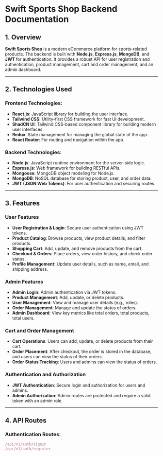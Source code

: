# **Swift Sports Shop Backend Documentation**

## **1. Overview**

**Swift Sports Shop** is a modern eCommerce platform for sports-related products. The backend is built with **Node.js**, **Express.js**, **MongoDB**, and **JWT** for authentication. It provides a robust API for user registration and authentication, product management, cart and order management, and an admin dashboard.

---

## **2. Technologies Used**

### **Frontend Technologies:**

-  **React.js**: JavaScript library for building the user interface.
-  **Tailwind CSS**: Utility-first CSS framework for fast UI development.
-  **ShadCN UI**: Tailwind CSS-based component library for building modern user interfaces.
-  **Redux**: State management for managing the global state of the app.
-  **React Router**: For routing and navigation within the app.

### **Backend Technologies:**

-  **Node.js**: JavaScript runtime environment for the server-side logic.
-  **Express.js**: Web framework for building RESTful APIs.
-  **Mongoose**: MongoDB object modeling for Node.js.
-  **MongoDB**: NoSQL database for storing product, user, and order data.
-  **JWT (JSON Web Tokens)**: For user authentication and securing routes.

---

## **3. Features**

### **User Features**

-  **User Registration & Login**: Secure user authentication using JWT tokens.
-  **Product Catalog**: Browse products, view product details, and filter products.
-  **Shopping Cart**: Add, update, and remove products from the cart.
-  **Checkout & Orders**: Place orders, view order history, and check order status.
-  **Profile Management**: Update user details, such as name, email, and shipping address.

### **Admin Features**

-  **Admin Login**: Admin authentication via JWT tokens.
-  **Product Management**: Add, update, or delete products.
-  **User Management**: View and manage user details (e.g., roles).
-  **Order Management**: Manage and update the status of orders.
-  **Admin Dashboard**: View key metrics like total orders, total products, total users.

### **Cart and Order Management**

-  **Cart Operations**: Users can add, update, or delete products from their cart.
-  **Order Placement**: After checkout, the order is stored in the database, and users can view the status of their orders.
-  **Order Status Tracking**: Users and admins can view the status of orders.

### **Authentication and Authorization**

-  **JWT Authentication**: Secure login and authorization for users and admins.
-  **Admin Authorization**: Admin routes are protected and require a valid token with an admin role.

---

## **4. API Routes**

### **Authentication Routes:**

```js
/api/v1/auth/signin
/api/v1/auth/register

```
